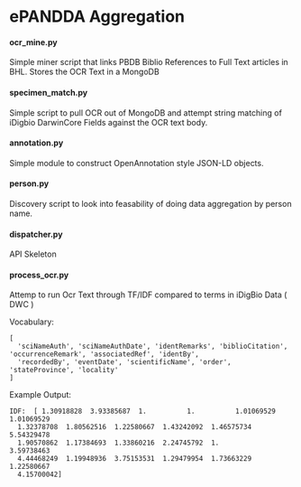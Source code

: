 ePANDDA Aggregation
=====================

#### ocr_mine.py
Simple miner script that links PBDB Biblio References to Full Text articles in BHL. Stores the OCR Text in a MongoDB

#### specimen_match.py
Simple script to pull OCR out of MongoDB and attempt string matching of iDigbio DarwinCore Fields against the OCR text body.

#### annotation.py
Simple module to construct OpenAnnotation style JSON-LD objects.

#### person.py
Discovery script to look into feasability of doing data aggregation by person name.

#### dispatcher.py
API Skeleton

#### process_ocr.py
Attemp to run Ocr Text through TF/IDF compared to terms in iDigBio Data ( DWC )

Vocabulary:
```
[ 
  'sciNameAuth', 'sciNameAuthDate', 'identRemarks', 'biblioCitation', 'occurrenceRemark', 'associatedRef', 'identBy',
  'recordedBy', 'eventDate', 'scientificName', 'order', 'stateProvince', 'locality'
]
```

Example Output:
```
IDF:  [ 1.30918828  3.93385687  1.          1.          1.01069529  1.01069529
  1.32378708  1.80562516  1.22580667  1.43242092  1.46575734  5.54329478
  1.90570862  1.17384693  1.33860216  2.24745792  1.          3.59738463
  4.44468249  1.19948936  3.75153531  1.29479954  1.73663229  1.22580667
  4.15700042]
```
